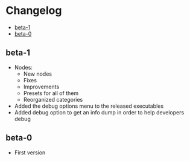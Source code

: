 # Changelog

- [beta-1](#beta-1)
- [beta-0](#beta-0)

## beta-1

- Nodes:
  - New nodes
  - Fixes
  - Improvements
  - Presets for all of them
  - Reorganized categories
- Added the debug options menu to the released executables
- Added debug option to get an info dump in order to help developers debug

## beta-0

- First version